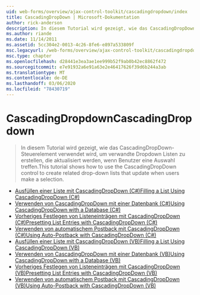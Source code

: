 ```yaml
---
uid: web-forms/overview/ajax-control-toolkit/cascadingdropdown/index
title: CascadingDropDown | Microsoft-Dokumentation
author: rick-anderson
description: In diesem Tutorial wird gezeigt, wie das CascadingDropDown-Steuerelement verwendet wird, um verwandte Dropdown Listen zu erstellen, die aktualisiert werden, wenn Benutzer eine Auswahl treffen.
ms.author: riande
ms.date: 11/14/2011
ms.assetid: 5cc304e2-0013-4c26-8fe6-e897a533809f
msc.legacyurl: /web-forms/overview/ajax-control-toolkit/cascadingdropdown
msc.type: chapter
ms.openlocfilehash: d28441e3ea3ae1ee999b52f9ab0b42ec8862f472
ms.sourcegitcommit: e7e91932a6e91a63e2e46417626f39d6b244a3ab
ms.translationtype: MT
ms.contentlocale: de-DE
ms.lasthandoff: 03/06/2020
ms.locfileid: "78430719"
---
```

# <a name="cascadingdropdown"></a><span data-ttu-id="7e2f1-103">CascadingDropdown</span><span class="sxs-lookup"><span data-stu-id="7e2f1-103">CascadingDropdown</span></span>

> <span data-ttu-id="7e2f1-104">In diesem Tutorial wird gezeigt, wie das CascadingDropDown-Steuerelement verwendet wird, um verwandte Dropdown Listen zu erstellen, die aktualisiert werden, wenn Benutzer eine Auswahl treffen.</span><span class="sxs-lookup"><span data-stu-id="7e2f1-104">This tutorial shows how to use the CascadingDropDown control to create related drop-down lists that update when users make a selection.</span></span>

- [<span data-ttu-id="7e2f1-105">Ausfüllen einer Liste mit CascadingDropDown (C#)</span><span class="sxs-lookup"><span data-stu-id="7e2f1-105">Filling a List Using CascadingDropDown (C#)</span></span>](filling-a-list-using-cascadingdropdown-cs.md)
- [<span data-ttu-id="7e2f1-106">Verwenden von CascadingDropDown mit einer Datenbank (C#)</span><span class="sxs-lookup"><span data-stu-id="7e2f1-106">Using CascadingDropDown with a Database (C#)</span></span>](using-cascadingdropdown-with-a-database-cs.md)
- [<span data-ttu-id="7e2f1-107">Vorheriges Festlegen von Listeneinträgen mit CascadingDropDown (C#)</span><span class="sxs-lookup"><span data-stu-id="7e2f1-107">Presetting List Entries with CascadingDropDown (C#)</span></span>](presetting-list-entries-with-cascadingdropdown-cs.md)
- [<span data-ttu-id="7e2f1-108">Verwenden von automatischem Postback mit CascadingDropDown (C#)</span><span class="sxs-lookup"><span data-stu-id="7e2f1-108">Using Auto-Postback with CascadingDropDown (C#)</span></span>](using-auto-postback-with-cascadingdropdown-cs.md)
- [<span data-ttu-id="7e2f1-109">Ausfüllen einer Liste mit CascadingDropDown (VB)</span><span class="sxs-lookup"><span data-stu-id="7e2f1-109">Filling a List Using CascadingDropDown (VB)</span></span>](filling-a-list-using-cascadingdropdown-vb.md)
- [<span data-ttu-id="7e2f1-110">Verwenden von CascadingDropDown mit einer Datenbank (VB)</span><span class="sxs-lookup"><span data-stu-id="7e2f1-110">Using CascadingDropDown with a Database (VB)</span></span>](using-cascadingdropdown-with-a-database-vb.md)
- [<span data-ttu-id="7e2f1-111">Vorheriges Festlegen von Listeneinträgen mit CascadingDropDown (VB)</span><span class="sxs-lookup"><span data-stu-id="7e2f1-111">Presetting List Entries with CascadingDropDown (VB)</span></span>](presetting-list-entries-with-cascadingdropdown-vb.md)
- [<span data-ttu-id="7e2f1-112">Verwenden von automatischem Postback mit CascadingDropDown (VB)</span><span class="sxs-lookup"><span data-stu-id="7e2f1-112">Using Auto-Postback with CascadingDropDown (VB)</span></span>](using-auto-postback-with-cascadingdropdown-vb.md)
